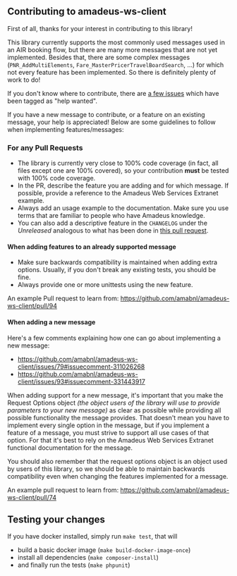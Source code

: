 ## Contributing to amadeus-ws-client

First of all, thanks for your interest in contributing to this library!

This library currently supports the most commonly used messages used in an AIR booking flow, but there are many more messages that are not yet implemented. Besides that, there are some complex messages (`PNR_AddMultiElements`, `Fare_MasterPricerTravelBoardSearch`, ...) for which not every feature has been implemented. So there is definitely plenty of work to do!

If you don't know where to contribute, there are [a few issues](https://github.com/amabnl/amadeus-ws-client/issues?q=is%3Aissue+is%3Aopen+label%3A%22help+wanted%22) which have been tagged as "help wanted". 

If you have a new message to contribute, or a feature on an existing message, your help is appreciated! Below are some guidelines to follow when implementing features/messages:

### For any Pull Requests

* The library is currently very close to 100% code coverage (in fact, all files except one are 100% covered), so your contribution **must** be tested with 100% code coverage.
* In the PR, describe the feature you are adding and for which message. If possible, provide a reference to the Amadeus Web Services Extranet example.
* Always add an usage example to the documentation. Make sure you use terms that are familiar to people who have Amadeus knowledge.
* You can also add a descriptive feature in the `CHANGELOG` under the _Unreleased_ analogous to what has been done in [this pull request](https://github.com/amabnl/amadeus-ws-client/pull/94/files#diff-4ac32a78649ca5bdd8e0ba38b7006a1e).

#### When adding features to an already supported message

* Make sure backwards compatibility is maintained when adding extra options. Usually, if you don't break any existing tests, you should be fine.
* Always provide one or more unittests using the new feature.

An example Pull request to learn from: https://github.com/amabnl/amadeus-ws-client/pull/94

#### When adding a new message

Here's a few comments explaining how one can go about implementing a new message: 
- https://github.com/amabnl/amadeus-ws-client/issues/79#issuecomment-311026268
- https://github.com/amabnl/amadeus-ws-client/issues/93#issuecomment-331443917

When adding support for a new message, it's important that you make the Request Options object *(the object users of the library will use to provide parameters to your new message)* 
as clear as possible while providing all possible functionality the message provides. That doesn't mean you have to implement every single option in the message, 
but if you implement a feature of a message, you must strive to support all use cases of that option. 
For that it's best to rely on the Amadeus Web Services Extranet functional documentation for the message. 

You should also remember that the request options object is an object used by users of this library, so we should be able to maintain backwards compatibility even when changing the features implemented for a message.

An example pull request to learn from: https://github.com/amabnl/amadeus-ws-client/pull/74

## Testing your changes
If you have docker installed, simply run `make test`, that will 
- build a basic docker image (`make build-docker-image-once`)
- install all dependencies (`make composer-install`)
- and finally run the tests (`make phpunit`)
